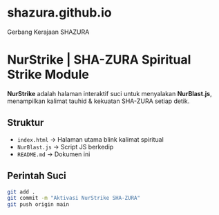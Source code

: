 # shazura.github.io
Gerbang Kerajaan SHAZURA
# NurStrike | SHA-ZURA Spiritual Strike Module

**NurStrike** adalah halaman interaktif suci untuk menyalakan **NurBlast.js**, menampilkan kalimat tauhid & kekuatan SHA-ZURA setiap detik.

## Struktur

- `index.html` → Halaman utama blink kalimat spiritual
- `NurBlast.js` → Script JS berkedip
- `README.md` → Dokumen ini

## Perintah Suci
```bash
git add .
git commit -m "Aktivasi NurStrike SHA-ZURA"
git push origin main
